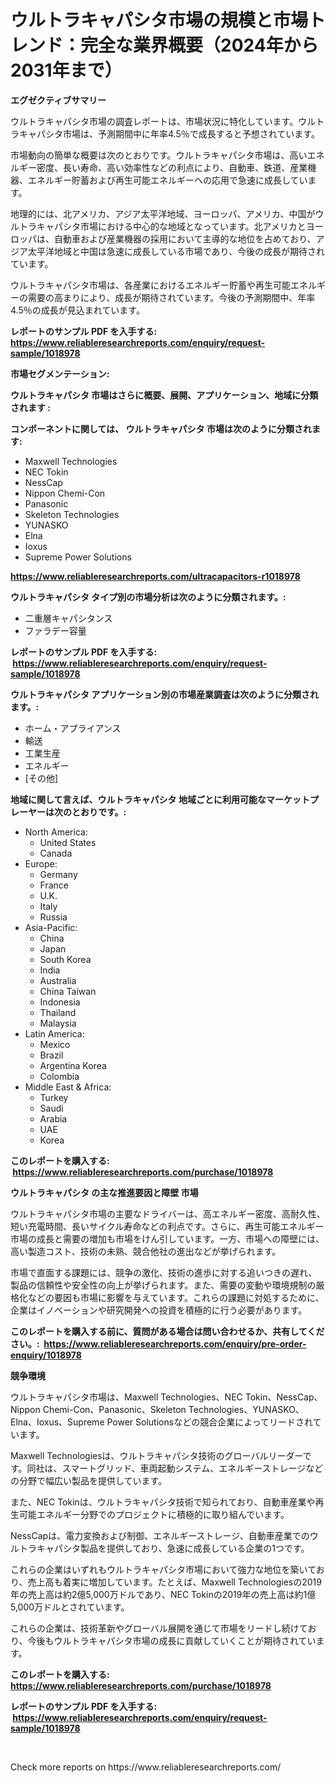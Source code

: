 <p><h1>ウルトラキャパシタ市場の規模と市場トレンド：完全な業界概要（2024年から2031年まで）</h1></p><p><strong>エグゼクティブサマリー</strong></p>
<p><p>ウルトラキャパシタ市場の調査レポートは、市場状況に特化しています。ウルトラキャパシタ市場は、予測期間中に年率4.5％で成長すると予想されています。</p><p>市場動向の簡単な概要は次のとおりです。ウルトラキャパシタ市場は、高いエネルギー密度、長い寿命、高い効率性などの利点により、自動車、鉄道、産業機器、エネルギー貯蓄および再生可能エネルギーへの応用で急速に成長しています。</p><p>地理的には、北アメリカ、アジア太平洋地域、ヨーロッパ、アメリカ、中国がウルトラキャパシタ市場における中心的な地域となっています。北アメリカとヨーロッパは、自動車および産業機器の採用において主導的な地位を占めており、アジア太平洋地域と中国は急速に成長している市場であり、今後の成長が期待されています。</p><p>ウルトラキャパシタ市場は、各産業におけるエネルギー貯蓄や再生可能エネルギーの需要の高まりにより、成長が期待されています。今後の予測期間中、年率4.5％の成長が見込まれています。</p></p>
<p><strong>レポートのサンプル PDF を入手する: <a href="https://www.reliableresearchreports.com/enquiry/request-sample/1018978">https://www.reliableresearchreports.com/enquiry/request-sample/1018978</a></strong></p>
<p><strong>市場セグメンテーション:</strong></p>
<p><strong> ウルトラキャパシタ 市場はさらに概要、展開、アプリケーション、地域に分類されます :</strong></p>
<p><strong>コンポーネントに関しては、 ウルトラキャパシタ 市場は次のように分類されます: &nbsp;</strong></p>
<p><ul><li>Maxwell Technologies</li><li>NEC Tokin</li><li>NessCap</li><li>Nippon Chemi-Con</li><li>Panasonic</li><li>Skeleton Technologies</li><li>YUNASKO</li><li>Elna</li><li>Ioxus</li><li>Supreme Power Solutions</li></ul></p>
<p><strong><a href="https://www.reliableresearchreports.com/ultracapacitors-r1018978">https://www.reliableresearchreports.com/ultracapacitors-r1018978</a></strong></p>
<p><strong> ウルトラキャパシタ タイプ別の市場分析は次のように分類されます。:</strong></p>
<p><ul><li>二重層キャパシタンス</li><li>ファラデー容量</li></ul></p>
<p><strong>レポートのサンプル PDF を入手する: &nbsp;<a href="https://www.reliableresearchreports.com/enquiry/request-sample/1018978">https://www.reliableresearchreports.com/enquiry/request-sample/1018978</a></strong></p>
<p><strong> ウルトラキャパシタ アプリケーション別の市場産業調査は次のように分類されます。:</strong></p>
<p><ul><li>ホーム・アプライアンス</li><li>輸送</li><li>工業生産</li><li>エネルギー</li><li>[その他]</li></ul></p>
<p><strong>地域に関して言えば、ウルトラキャパシタ 地域ごとに利用可能なマーケットプレーヤーは次のとおりです。:</strong></p>
<p><ul>
    <li>
        North America:
        <ul>
            <li>United States</li>
            <li>Canada</li>
        </ul>
    </li>
    <li>
        Europe:
        <ul>
            <li>Germany</li>
            <li>France</li>
            <li>U.K.</li>
            <li>Italy</li>
            <li>Russia</li>
        </ul>
    </li>
    <li>
        Asia-Pacific:
        <ul>
            <li>China</li>
            <li>Japan</li>
            <li>South Korea</li>
            <li>India</li>
            <li>Australia</li>
            <li>China Taiwan</li>
            <li>Indonesia</li>
            <li>Thailand</li>
            <li>Malaysia</li>
        </ul>
    </li>
    <li>
        Latin America:
        <ul>
            <li>Mexico</li>
            <li>Brazil</li>
            <li>Argentina Korea</li>
            <li>Colombia</li>
        </ul>
    </li>
    <li>
        Middle East & Africa:
        <ul>
            <li>Turkey</li>
            <li>Saudi</li>
            <li>Arabia</li>
            <li>UAE</li>
            <li>Korea</li>
        </ul>
    </li>
    </ul></p>
<p><strong>このレポートを購入する: &nbsp;<a href="https://www.reliableresearchreports.com/purchase/1018978">https://www.reliableresearchreports.com/purchase/1018978</a></strong></p>
<p><strong>ウルトラキャパシタ の主な推進要因と障壁 市場</strong></p>
<p><p>ウルトラキャパシタ市場の主要なドライバーは、高エネルギー密度、高耐久性、短い充電時間、長いサイクル寿命などの利点です。さらに、再生可能エネルギー市場の成長と需要の増加も市場をけん引しています。一方、市場への障壁には、高い製造コスト、技術の未熟、競合他社の進出などが挙げられます。</p><p>市場で直面する課題には、競争の激化、技術の進歩に対する追いつきの遅れ、製品の信頼性や安全性の向上が挙げられます。また、需要の変動や環境規制の厳格化などの要因も市場に影響を与えています。これらの課題に対処するために、企業はイノベーションや研究開発への投資を積極的に行う必要があります。</p></p>
<p><strong>このレポートを購入する前に、質問がある場合は問い合わせるか、共有してください。:&nbsp; <a href="https://www.reliableresearchreports.com/enquiry/pre-order-enquiry/1018978">https://www.reliableresearchreports.com/enquiry/pre-order-enquiry/1018978</a></strong></p>
<p><strong>競争環境</strong></p>
<p><p>ウルトラキャパシタ市場は、Maxwell Technologies、NEC Tokin、NessCap、Nippon Chemi-Con、Panasonic、Skeleton Technologies、YUNASKO、Elna、Ioxus、Supreme Power Solutionsなどの競合企業によってリードされています。</p><p>Maxwell Technologiesは、ウルトラキャパシタ技術のグローバルリーダーです。同社は、スマートグリッド、車両起動システム、エネルギーストレージなどの分野で幅広い製品を提供しています。</p><p>また、NEC Tokinは、ウルトラキャパシタ技術で知られており、自動車産業や再生可能エネルギー分野でのプロジェクトに積極的に取り組んでいます。</p><p>NessCapは、電力変換および制御、エネルギーストレージ、自動車産業でのウルトラキャパシタ製品を提供しており、急速に成長している企業の1つです。</p><p>これらの企業はいずれもウルトラキャパシタ市場において強力な地位を築いており、売上高も着実に増加しています。たとえば、Maxwell Technologiesの2019年の売上高は約2億5,000万ドルであり、NEC Tokinの2019年の売上高は約1億5,000万ドルとされています。</p><p>これらの企業は、技術革新やグローバル展開を通じて市場をリードし続けており、今後もウルトラキャパシタ市場の成長に貢献していくことが期待されています。</p></p>
<p><strong>このレポートを購入する: &nbsp; <a href="https://www.reliableresearchreports.com/purchase/1018978">https://www.reliableresearchreports.com/purchase/1018978</a></strong></p>
<p><strong>レポートのサンプル PDF を入手する: &nbsp;<a href="https://www.reliableresearchreports.com/enquiry/request-sample/1018978">https://www.reliableresearchreports.com/enquiry/request-sample/1018978</a></strong><strong></strong></p>
<p>&nbsp;</p>
<p>Check more reports on https://www.reliableresearchreports.com/</p>